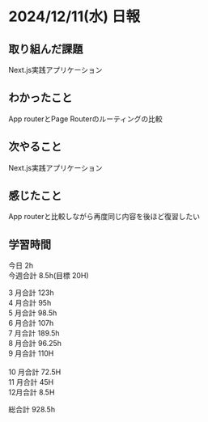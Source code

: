 # 2024/12/11(水) 日報

## 取り組んだ課題
Next.js実践アプリケーション

## わかったこと
App routerとPage Routerのルーティングの比較

## 次やること
Next.js実践アプリケーション

## 感じたこと
App routerと比較しながら再度同じ内容を後ほど復習したい


## 学習時間

今日 2h
<br />
今週合計 8.5h(目標 20H)
<br />

3 月合計 123h
<br />
4 月合計 95h
<br />
5 月合計 98.5h
<br />
6 月合計 107h
<br />
7 月合計 189.5h
<br />
8 月合計 96.25h
<br />
9 月合計 110H
<br />
<br />
10 月合計 72.5H
<br />
11 月合計 45H
<br />
12月合計 8.5H

総合計 928.5h
